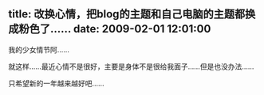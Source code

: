 title: 改换心情，把blog的主题和自己电脑的主题都换成粉色了……
date: 2009-02-01 12:01:00
---

&#25105;&#30340;&#23569;&#22899;&#24773;&#33410;&#38463;&#8230;&#8230;

 &#23601;&#36825;&#26679;&#8230;&#8230;&#26368;&#36817;&#24515;&#24773;&#19981;&#26159;&#24456;&#22909;&#65292;&#20027;&#35201;&#26159;&#36523;&#20307;&#19981;&#26159;&#24456;&#32473;&#25105;&#38754;&#23376;&#8230;&#8230;&#20294;&#26159;&#20063;&#27809;&#21150;&#27861;&#8230;&#8230;

 &#21482;&#24076;&#26395;&#26032;&#30340;&#19968;&#24180;&#36234;&#26469;&#36234;&#22909;&#21543;&#8230;&#8230;